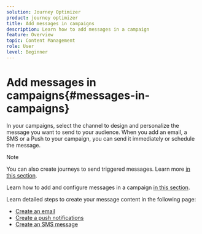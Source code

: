 ```yaml
---
solution: Journey Optimizer
product: journey optimizer
title: Add messages in campaigns
description: Learn how to add messages in a campaign
feature: Overview
topic: Content Management
role: User
level: Beginner
---
```


# Add messages in campaigns{#messages-in-campaigns}

In your campaigns, select the channel to design and personalize the message you want to send to your audience. When you add an email, a SMS or a Push to your campaign, you can send it immediately or schedule the message.

>[!NOTE]
>You can also create journeys to send triggered messages. Learn more [in this section](messages-in-journeys.md).

Learn how to add and configure messages in a campaign [in this section](../campaigns/create-campaign.md).

   Learn detailed steps to create your message content in the following page:

   * [Create an email](create-email.md)
   * [Create a push notifications](create-push.md)
   * [Create an SMS message](create-sms.md)
